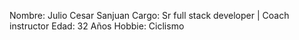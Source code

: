 Nombre: Julio Cesar Sanjuan
Cargo: Sr full stack developer | Coach instructor
Edad: 32 Años
Hobbie: Ciclismo
